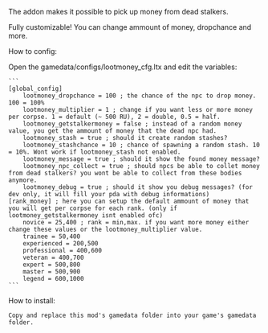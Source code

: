 The addon makes it possible to pick up money from dead stalkers.

Fully customizable! You can change ammount of money, dropchance and more.

How to config:

Open the gamedata/configs/lootmoney_cfg.ltx and edit the variables:

	```
	[global_config]
		lootmoney_dropchance = 100 ; the chance of the npc to drop money. 100 = 100% 
		lootmoney_multiplier = 1 ; change if you want less or more money per corpse. 1 = default (~ 500 RU), 2 = double, 0.5 = half.
		lootmoney_getstalkermoney = false ; instead of a random money value, you get the ammount of money that the dead npc had.
		lootmoney_stash = true ; should it create random stashes?
		lootmoney_stashchance = 10 ; chance of spawning a random stash. 10 = 10%. Wont work if lootmoney_stash not enabled.
		lootmoney_message = true ; should it show the found money message?
		lootmoney_npc_collect = true ; should npcs be able to collet money from dead stalkers? you wont be able to collect from these bodies anymore.
		lootmoney_debug = true ; should it show you debug messages? (for dev only, it will fill your pda with debug informations)
	[rank_money] ; here you can setup the default ammount of money that you will get per corpse for each rank. (only if lootmoney_getstalkermoney isnt enabled ofc)
		novice = 25,400 ; rank = min,max. if you want more money either change these values or the lootmoney_multiplier value.
		trainee = 50,400
		experienced = 200,500
		professional = 400,600
		veteran = 400,700
		expert = 500,800
		master = 500,900
		legend = 600,1000
	```
How to install: 

	Copy and replace this mod's gamedata folder into your game's gamedata folder.